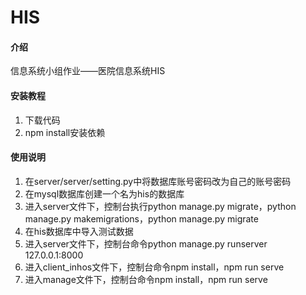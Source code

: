 # HIS

#### 介绍
信息系统小组作业——医院信息系统HIS


#### 安装教程

1.  下载代码
2.  npm install安装依赖

#### 使用说明

1.  在server/server/setting.py中将数据库账号密码改为自己的账号密码
2.  在mysql数据库创建一个名为his的数据库
3.  进入server文件下，控制台执行python manage.py migrate，python manage.py makemigrations，python manage.py migrate
4.  在his数据库中导入测试数据
5.  进入server文件下，控制台命令python manage.py runserver 127.0.0.1:8000
6.  进入client_inhos文件下，控制台命令npm install，npm run serve
7.  进入manage文件下，控制台命令npm install，npm run serve
